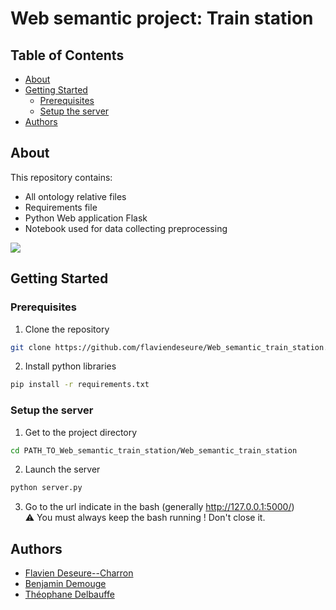 # Web semantic project: Train station
## Table of Contents
- [About](#about)
- [Getting Started](#getting-started)
  - [Prerequisites](#prerequisites)
  - [Setup the server](#setup-the-server)
- [Authors](#authors)
   
## About
This repository contains:  
- All ontology relative files
- Requirements file
- Python Web application Flask
- Notebook used for data collecting preprocessing
 
 ![](/src/demo_site_web.gif)  
 
## Getting Started
### Prerequisites
1. Clone the repository
```bash
git clone https://github.com/flaviendeseure/Web_semantic_train_station.git
```
2. Install python libraries 
```bash
pip install -r requirements.txt
```

### Setup the server
1. Get to the project directory
```bash
cd PATH_TO_Web_semantic_train_station/Web_semantic_train_station 
```
2. Launch the server
```bash
python server.py
```
3. Go to the url indicate in the bash (generally http://127.0.0.1:5000/)  
⚠️ You must always keep the bash running ! Don't close it.  
  
## Authors
- [Flavien Deseure--Charron](https://github.com/flaviendeseure)
- [Benjamin Demouge](https://github.com/benjamindemouge)
- [Théophane Delbauffe](https://github.com/theophanedb)
